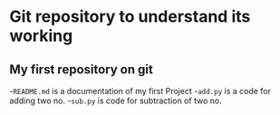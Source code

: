 # Git repository to understand its working
## My first repository on git

-`README.md` is a documentation of my first Project
-`add.py` is a code for adding two no.
-`sub.py` is code for subtraction of two no.
